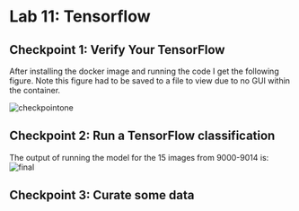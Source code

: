 # Lab 11: Tensorflow

## Checkpoint 1: Verify Your TensorFlow

After installing the docker image and running the code I get the following figure. Note this figure had to be saved to a file to view due to no GUI within the container.

![checkpointone](https://user-images.githubusercontent.com/49171429/183103975-47e89082-fa9e-4a1d-95e4-39addb887fbb.png)

## Checkpoint 2: Run a TensorFlow classification
The output of running the model for the 15 images from 9000-9014 is:
![final](https://user-images.githubusercontent.com/49171429/183107503-25539047-c045-4517-ac19-603d62f878c1.png)


## Checkpoint 3: Curate some data

